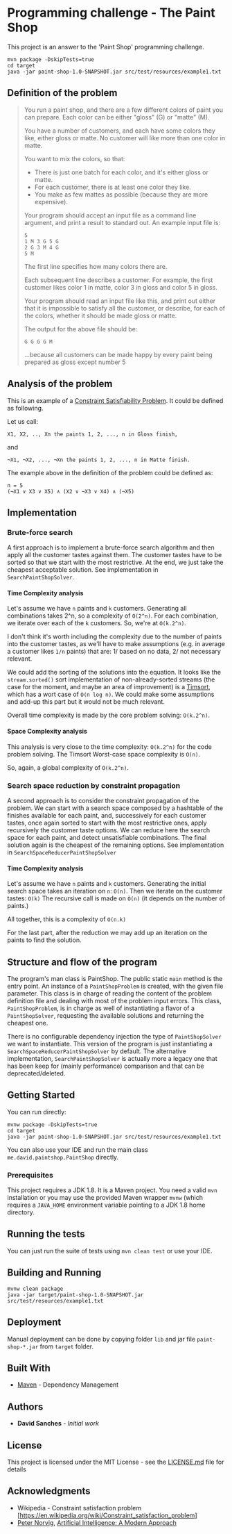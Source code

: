 # Programming challenge - The Paint Shop

This project is an answer to the 'Paint Shop' programming challenge.

```
mvn package -DskipTests=true
cd target
java -jar paint-shop-1.0-SNAPSHOT.jar src/test/resources/example1.txt
```

## Definition of the problem

> You run a paint shop, and there are a few different colors of paint 
you can prepare. Each color can be either "gloss" (G) or "matte" (M).
>
> You have a number of customers, and each have some colors they like, either gloss or matte. No customer will like 
more than one color in matte.
>
> You want to mix the colors, so that:
> * There is just one batch for each color, and it's either gloss or matte.
> * For each customer, there is at least one color they like.
> * You make as few mattes as possible (because they are more expensive).
>
> Your program should accept an input file as a command line argument, and print a result to standard out.
> An example input file is:
> ```
> 5
> 1 M 3 G 5 G
> 2 G 3 M 4 G
> 5 M
> ```
>
> The first line specifies how many colors there are.
>
> Each subsequent line describes a customer.  For example, the first
> customer likes color 1 in matte, color 3 in gloss and color 5 in gloss.
>
> Your program should read an input file like this, and print out either
> that it is impossible to satisfy all the customer, or describe, for
> each of the colors, whether it should be made gloss or matte.
>
> The output for the above file should be:
>
> `G G G G M`
>
> ...because all customers can be made happy by every paint being prepared as gloss except number 5

## Analysis of the problem

This is an example of a [Constraint Satisfiability Problem](https://en.wikipedia.org/wiki/Constraint_satisfaction_problem).
It could be defined as following.

Let us call:
```
X1, X2, .., Xn the paints 1, 2, ..., n in Gloss finish,
```
and
```
¬X1, ¬X2, ..., ¬Xn the paints 1, 2, ..., n in Matte finish.
```

The example above in the definition of the problem could be defined as:

```
n = 5
(¬X1 ∨ X3 ∨ X5) ∧ (X2 ∨ ¬X3 ∨ X4) ∧ (¬X5)
```


## Implementation

### Brute-force search
A first approach is to implement a brute-force search algorithm and then apply all the customer tastes against
them. The customer tastes have to be sorted so that we start with the most restrictive.
At the end, we just take the cheapest acceptable solution.
See implementation in `SearchPaintShopSolver`.

#### Time Complexity analysis
Let's assume we have `n` paints and `k` customers.
Generating all combinations takes 2^n, so a complexity of `O(2^n)`.
For each combination, we iterate over each of the `k` customers.
So, we're at `O(k.2^n)`.

I don't think it's worth including the complexity due to the
number of paints into the customer tastes, as we'll have to make
assumptions (e.g. in average a customer likes `1/n` paints) that are:
1/ based on no data, 2/ not necessary relevant.

We could add the sorting of the solutions into the equation.
It looks like the `stream.sorted()` sort implementation of
non-already-sorted streams
(the case for the moment, and maybe an area of improvement) is a
[Timsort](https://en.wikipedia.org/wiki/Timsort), which has a wort case
of `O(n log n)`.
We could make some assumptions and add-up this part but it would not be
much relevant.

Overall time complexity is made by the core problem solving: `O(k.2^n)`.

#### Space Complexity analysis
This analysis is very close to the time complexity: `O(k.2^n)` for the
code problem solving.
The Timsort Worst-case space complexity is `O(n)`.

So, again, a global complexity of `O(k.2^n)`.

### Search space reduction by constraint propagation
A second approach is to consider the constraint propagation of the problem. We can start with a search space
composed by a hashtable of the finishes available for each paint, and, successively for each customer tastes, once
again sorted to start with the most restrictive ones, apply recursively the customer taste options.
We can reduce here the search space for each paint, and detect unsatisfiable combinations. The final solution again
is the cheapest of the remaining options.
See implementation in `SearchSpaceReducerPaintShopSolver`

#### Time Complexity analysis

Let's assume we have `n` paints and `k` customers.
Generating the initial search space takes an iteration on `n`: `O(n)`.
Then we iterate on the customer tastes: `O(k)`
The recursive call is made on `Ò(n)` (it depends on the number of paints.)

All together, this is a complexity of `O(n.k)`

For the last part, after the reduction we may add up an iteration on the paints to find the solution.


## Structure and flow of the program

The program's man class is PaintShop. The public static `main` method is the entry point.
An instance of a `PaintShopProblem` is created, with the given file parameter.
This class is in charge of reading the content of the problem definition file and
dealing with most of the problem input errors.
This class, `PaintShopProblem`, is in charge as well of instantiating a flavor of 
 a `PaintShopSolver`, requesting the available solutions and returning the cheapest one.

There is no configurable dependency injection the type of `PaintShopSolver` we want to instantiate.
This version of the program is just instantiating a `SearchSpaceReducerPaintShopSolver` by default.
The alternative implementation, `SearchPaintShopSolver` is actually more a legacy one that has 
been keep for (mainly performance) comparison and that can be deprecated/deleted.

## Getting Started

You can run directly:

```
mvnw package -DskipTests=true
cd target
java -jar paint-shop-1.0-SNAPSHOT.jar src/test/resources/example1.txt
```

You can also use your IDE and run the main class
`me.david.paintshop.PaintShop` directly.

### Prerequisites

This project requires a JDK 1.8.
It is a Maven project. You need a valid `mvn` installation or you may
use the provided Maven wrapper `mvnw` (which requires a `JAVA_HOME`
environment variable pointing to a JDK 1.8 home directory.

## Running the tests

You can just run the suite of tests using `mvn clean test` or use
your IDE.

## Building and Running

```
mvnw clean package
java -jar target/paint-shop-1.0-SNAPSHOT.jar src/test/resources/example1.txt
```

## Deployment

Manual deployment can be done by copying folder `lib` and jar file
`paint-shop-*.jar` from `target` folder.

## Built With

* [Maven](https://maven.apache.org/) - Dependency Management


## Authors

* **David Sanches** - *Initial work*

## License

This project is licensed under the MIT License - see the [LICENSE.md](LICENSE.md) file for details

## Acknowledgments

* Wikipedia - Constraint satisfaction problem [https://en.wikipedia.org/wiki/Constraint_satisfaction_problem]
* [Peter Norvig](http://norvig.com/), [Artificial Intelligence: A Modern Approach](http://aima.cs.berkeley.edu/)

